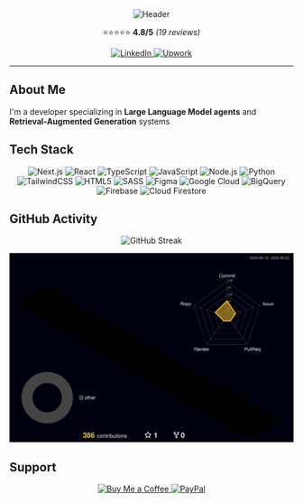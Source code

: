 <div align="center">
  <img src="https://capsule-render.vercel.app/api?type=waving&color=gradient&customColorList=6,11,20&height=180&section=header&text=Working%20on%20LLM%20agents&fontSize=42&fontColor=fff&animation=twinkling" alt="Header" />
  
  <p align="center">
    ⭐⭐⭐⭐⭐ <strong>4.8/5</strong> <em>(19 reviews)</em>
  </p>
  
  <p>
    <a href="https://linkedin.com/in/brandonagil">
      <img src="https://img.shields.io/badge/LinkedIn-0077B5.svg?style=for-the-badge&logo=linkedin&logoColor=white" alt="LinkedIn" />
    </a>
    <a href="https://upwork.com/freelancers/brandonagil">
      <img src="https://img.shields.io/badge/Upwork-6FDA44.svg?style=for-the-badge&logo=upwork&logoColor=white" alt="Upwork" />
    </a>
  </p>
</div>

---

## About Me

I'm a developer specializing in **Large Language Model agents** and **Retrieval-Augmented Generation** systems

## Tech Stack
<p align="center">
  <img src="https://img.shields.io/badge/Next.js-000000.svg?style=for-the-badge&logo=next.js&logoColor=white" alt="Next.js" />
  <img src="https://img.shields.io/badge/React-20232a.svg?style=for-the-badge&logo=react&logoColor=61DAFB" alt="React" />
  <img src="https://img.shields.io/badge/TypeScript-007ACC.svg?style=for-the-badge&logo=typescript&logoColor=white" alt="TypeScript" />
  <img src="https://img.shields.io/badge/JavaScript-323330.svg?style=for-the-badge&logo=javascript&logoColor=F7DF1E" alt="JavaScript" />
  <img src="https://img.shields.io/badge/Node.js-6DA55F.svg?style=for-the-badge&logo=node.js&logoColor=white" alt="Node.js" />
  <img src="https://img.shields.io/badge/Python-3670A0.svg?style=for-the-badge&logo=python&logoColor=ffdd54" alt="Python" />
  <img src="https://img.shields.io/badge/TailwindCSS-38B2AC.svg?style=for-the-badge&logo=tailwind-css&logoColor=white" alt="TailwindCSS" />
  <img src="https://img.shields.io/badge/HTML5-E34F26.svg?style=for-the-badge&logo=html5&logoColor=white" alt="HTML5" />
  <img src="https://img.shields.io/badge/SASS-CC6699.svg?style=for-the-badge&logo=sass&logoColor=white" alt="SASS" />
  <img src="https://img.shields.io/badge/Figma-F24E1E.svg?style=for-the-badge&logo=figma&logoColor=white" alt="Figma" />
  <img src="https://img.shields.io/badge/Google%20Cloud-4285F4.svg?style=for-the-badge&logo=google-cloud&logoColor=white" alt="Google Cloud" />
  <img src="https://img.shields.io/badge/BigQuery-4285F4.svg?style=for-the-badge&logo=google-cloud&logoColor=white" alt="BigQuery" />
  <img src="https://img.shields.io/badge/Firebase-FFCA28.svg?style=for-the-badge&logo=firebase&logoColor=000" alt="Firebase" />
  <img src="https://img.shields.io/badge/Cloud%20Firestore-FFCA28.svg?style=for-the-badge&logo=firebase&logoColor=000" alt="Cloud Firestore" />
</p>

## GitHub Activity

<div align="center">
  <img src="https://github-readme-streak-stats.herokuapp.com/?user=Brandonagil&theme=tokyonight&hide_border=true" alt="GitHub Streak" />
</div>

![](./profile-3d-contrib/profile-night-rainbow.svg)

## Support
<p align="center">
  <a href="https://buymeacoffee.com/brandonagil">
    <img src="https://img.shields.io/badge/Buy%20Me%20a%20Coffee-ffdd00?style=for-the-badge&logo=buy-me-a-coffee&logoColor=000" alt="Buy Me a Coffee" />
  </a>
  <a href="https://paypal.me/brandonagil">
    <img src="https://img.shields.io/badge/PayPal-00457C?style=for-the-badge&logo=paypal&logoColor=white" alt="PayPal" />
  </a>
</p>
